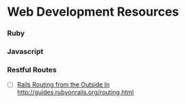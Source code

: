 Web Development Resources
=========================

### Ruby

### Javascript

### Restful Routes

- [ ] [Rails Routing from the Outside In](http://guides.rubyonrails.org/routing.html)  http://guides.rubyonrails.org/routing.html
